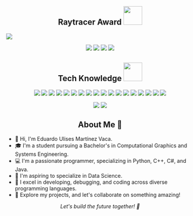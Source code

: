<p align="center">
  <h2 align="center"> Raytracer Award <img src="https://github.com/EduardoMV/EduardoMV/assets/81331013/37a83bac-c70c-4626-ab03-640b698f7e5e" width="50" spacing="35"></h2>
  <img src="https://github.com/EduardoMV/EduardoMV/assets/81331013/39c9c3a2-1a0e-4cfb-8cc8-3a8eb270e434"/>
</p>

<p align="center">
  <img src="https://badges.pufler.dev/visits/EduardoMV/EduardoMV"/> 
  <img src="https://badges.pufler.dev/years/EduardoMV"/>
  <img src="https://badges.pufler.dev/repos/EduardoMV"/>
  <img src="https://badges.pufler.dev/commits/monthly/EduardoMV" />
</p>

<h2 align="center"> Tech Knowledge <img src="https://github.com/EduardoMV/EduardoMV/assets/81331013/d97b12b5-736e-4f5e-ab05-0ae993ebee5a" width="50"></h2>

<p align="center">
  <img src="https://img.shields.io/badge/Python-black?logo=python&logoColor=yellow"/>
  <img src="https://img.shields.io/badge/Java-ED8B00?logo=openjdk&logoColor=white"/>
  <img src="https://img.shields.io/badge/C%23-239120?logo=c-sharp&logoColor=white"/>
  <img src="https://img.shields.io/badge/-C++-00599C?style=flat-square&logo=c"/>
  <img src="https://img.shields.io/badge/-HTML5-E34F26?style=flat-square&logo=html5&logoColor=white"/>
  <img src="https://img.shields.io/badge/-CSS3-1572B6?style=flat-square&logo=css3"/>
  <img src="https://img.shields.io/badge/Perl-39457E?logo=perl&logoColor=white"/>
  <img src="https://img.shields.io/badge/-Bootstrap-563D7C?style=flat-square&logo=bootstrap"/>
  <img src="https://img.shields.io/badge/-Heroku-430098?style=flat-square&logo=heroku"/>
  <img src="https://img.shields.io/badge/-JavaScript-black?style=flat-square&logo=javascript"/>
  <img src="https://img.shields.io/badge/-Nodejs-black?style=flat-square&logo=Node.js"/>
  <img src="https://img.shields.io/badge/-React-black?style=flat-square&logo=react"/>
  <img src="https://img.shields.io/badge/-MongoDB-black?style=flat-square&logo=mongodb"/>
  <img src="https://img.shields.io/badge/-MySQL-black?style=flat-square&logo=mysql"/>
  <img src="https://img.shields.io/badge/-Git-black?style=flat-square&logo=git"/>
  <img src="https://img.shields.io/badge/-GitHub-black?style=flat-square&logo=github"/>
  <img src="https://img.shields.io/badge/-Docker-black?style=flat-square&logo=docker"/>
  <img src="https://img.shields.io/badge/-PostgreSQL-black?style=flat-square&logo=PostgreSQL"/>
</p>

<p align="center">
  <img src="https://github-readme-stats.vercel.app/api?username=EduardoMV&show=reviews,discussions_started,discussions_answered,prs_merged,prs_merged_percentage&show_icons=true&theme=tokyonight"/>
  <img src="https://github-readme-stats.vercel.app/api/top-langs/?username=EduardoMV&layout=donut&langs_count=8"/>
</p>

<h2 align="center"> About Me 🚀</h2>

- 👋 Hi, I'm Eduardo Ulises Martínez Vaca.
- 🎓 I'm a student pursuing a Bachelor's in Computational Graphics and Systems Engineering.
- 💻 I'm a passionate programmer, specializing in Python, C++, C#, and Java.
- 🌱 I'm aspiring to specialize in Data Science.
- 🤖 I excel in developing, debugging, and coding across diverse programming languages.
- 🚀 Explore my projects, and let's collaborate on something amazing!

<p align="center">
  <i>Let's build the future together! 🌟</i>
</p>



